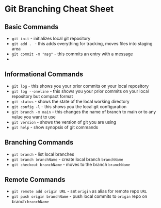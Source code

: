 # Git Branching Cheat Sheet

## Basic Commands
* `git init` - initializes local git repository
* `git add . ` - this adds everything for tracking, moves files into staging area
* `git commit -m "msg"` - this commits an entry with a message
* 

## Informational Commands
* `git log` - this shows you your prior commits on your local repository
* `git log --oneline` - this shows you your prior commits on your local repository but compact format
* `git status` - shows the state of the local working directory
* `git config -l` - this shows you the local git configuration
* `git branch -m main` - this changes the name of branch to main or to any value you want to use
* `git version` - shows the version of git you are using
* `git help` - show synopsis of git commands

## Branching Commands
* `git branch` - list local branches
* `git branch branchName` - create local branch `branchName`
* `git checkout branchName` - moves to the branch `branchName`


## Remote Commands
* `git remote add origin URL` - set `origin` as alias for remote repo `URL`
* `git push origin branchName` - push local commits to `origin` repo on branch `branchName`
